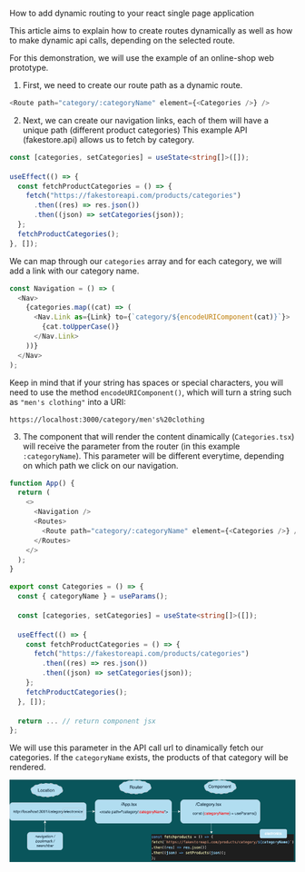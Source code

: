 How to add dynamic routing to your react single page application

This article aims to explain how to create routes dynamically as well as how to make dynamic api calls, depending on the selected route.

For this demonstration, we will use the example of an online-shop web prototype.

1. First, we need to create our route path as a dynamic route.

```ts
<Route path="category/:categoryName" element={<Categories />} />
```

2. Next, we can create our navigation links, each of them will have a unique path (different product categories)
   This example API (fakestore.api) allows us to fetch by category.

```ts
const [categories, setCategories] = useState<string[]>([]);

useEffect(() => {
  const fetchProductCategories = () => {
    fetch("https://fakestoreapi.com/products/categories")
      .then((res) => res.json())
      .then((json) => setCategories(json));
  };
  fetchProductCategories();
}, []);
```

We can map through our `categories` array and for each category, we will add a link with our category name.

```ts
const Navigation = () => (
  <Nav>
    {categories.map((cat) => (
      <Nav.Link as={Link} to={`category/${encodeURIComponent(cat)}`}>
        {cat.toUpperCase()}
      </Nav.Link>
    ))}
  </Nav>
);
```

Keep in mind that if your string has spaces or special characters, you will need to use the method `encodeURIComponent()`, which will turn a string such as `"men's clothing"` into a URI:

```
https://localhost:3000/category/men's%20clothing
```

3. The component that will render the content dinamically (`Categories.tsx`) will receive the parameter from the router (in this example `:categoryName`). This parameter will be different everytime, depending on which path we click on our navigation.

```js
function App() {
  return (
    <>
      <Navigation />
      <Routes>
        <Route path="category/:categoryName" element={<Categories />} />
      </Routes>
    </>
  );
}
```

```ts
export const Categories = () => {
  const { categoryName } = useParams();

  const [categories, setCategories] = useState<string[]>([]);

  useEffect(() => {
    const fetchProductCategories = () => {
      fetch("https://fakestoreapi.com/products/categories")
        .then((res) => res.json())
        .then((json) => setCategories(json));
    };
    fetchProductCategories();
  }, []);

  return ... // return component jsx
};
```

We will use this parameter in the API call url to dinamically fetch our categories. If the `categoryName` exists, the products of that category will be rendered.

![diagram1](diagram1.png)
